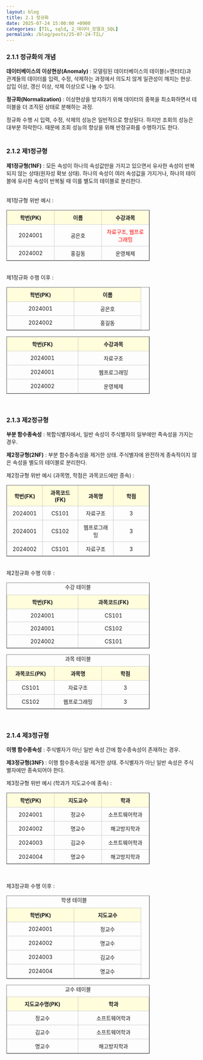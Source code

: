 ```yaml
---
layout: blog
title: 2.1 정규화
date: 2025-07-24 15:00:00 +0900
categories: [TIL, sqld, 2_데이터_모델과_SQL]
permalink: /blog/posts/25-07-24-TIL/
---
```


### 2.1.1 정규화의 개념

**데이터베이스의 이상현상(Anomaly)** : 모델링된 데이터베이스의 테이블(=엔터티)과 관계들의 데이터를 입력, 수정, 삭제하는 과정에서 의도치 않게 일관성이 깨지는 현상. 삽입 이상, 갱신 이상, 삭제 이상으로 나눌 수 있다.

**정규화(Normalization)** : 이상현상을 방지하기 위해 데이터의 중복을 최소화하면서 테이블을 더 조직된 상태로 분해하는 과정.

정규화 수행 시 입력, 수정, 삭제의 성능은 일반적으로 향상된다. 하지만 조회의 성능은 대부분 하락한다. 때문에 조회 성능의 향상을 위해 반정규화를 수행하기도 한다.
<br><br>

### 2.1.2 제1정규형

**제1정규형(1NF)** : 모든 속성이 하나의 속성값만을 가지고 있으면서 유사한 속성이 반복되지 않는 상태(원자성 확보 상태). 하나의 속성이 여러 속성값을 가지거나, 하나의 테이블에 유사한 속성이 반복될 때 이를 별도의 테이블로 분리한다.
<br><br>

제1정규형 위반 예시 :

<table border="1">
  <thead>
    <tr>
      <th>학번(PK)</th>
      <th>이름</th>
      <th>수강과목</th>
    </tr>
  </thead>
  <tbody>
    <tr>
      <td>2024001</td>
      <td>공은호</td>
      <td class="red">자료구조, 웹프로그래밍</td>
    </tr>
    <tr>
      <td>2024002</td>
      <td>홍길동</td>
      <td>운영체제</td>
    </tr>
  </tbody>
</table>
<br>
제1정규화 수행 이후 :

<table border="1">
  <thead>
    <tr>
      <th>학번(PK)</th>
      <th>이름</th>
    </tr>
  </thead>
  <tbody>
    <tr>
      <td>2024001</td>
      <td>공은호</td>
    </tr>
    <tr>
      <td>2024002</td>
      <td>홍길동</td>
    </tr>
  </tbody>
</table>

<table border="1">
  <thead>
    <tr>
      <th>학번(FK)</th>
      <th>수강과목</th>
    </tr>
  </thead>
  <tbody>
    <tr>
      <td>2024001</td>
      <td>자료구조</td>
    </tr>
    <tr>
      <td>2024001</td>
      <td>웹프로그래밍</td>
    </tr>
    <tr>
      <td>2024002</td>
      <td>운영체제</td>
    </tr>
  </tbody>
</table><br>

### 2.1.3 제2정규형

**부분 함수종속성** : 복합식별자에서, 일반 속성이 주식별자의 일부에만 족속성을 가지는 경우.

**제2정규형(2NF)** : 부분 함수종속성을 제거한 상태. 주식별자에 완전하게 종속적이지 않은 속성을 별도의 테이블로 분리한다.

제2정규형 위반 예시 (과목명, 학점은 과목코드에만 종속) :

<table border="1">
  <thead>
    <tr>
      <th>학번(FK)</th>
      <th>과목코드(FK)</th>
      <th>과목명</th>
      <th>학점</th>
    </tr>
  </thead>
  <tbody>
    <tr>
      <td>2024001</td>
      <td>CS101</td>
      <td>자료구조</td>
      <td>3</td>
    </tr>
    <tr>
      <td>2024001</td>
      <td>CS102</td>
      <td>웹프로그래밍</td>
      <td>3</td>
    </tr>
    <tr>
      <td>2024002</td>
      <td>CS101</td>
      <td>자료구조</td>
      <td>3</td>
    </tr>
  </tbody>
</table><br>
제2정규화 수행 이후 :
<table border="1">
<caption>수강 테이블</caption>
  <thead>
    <tr>
      <th>학번(FK)</th>
      <th>과목코드(FK)</th>
    </tr>
  </thead>
  <tbody>
    <tr>
      <td>2024001</td>
      <td>CS101</td>
    </tr>
    <tr>
      <td>2024001</td>
      <td>CS102</td>
    </tr>
    <tr>
      <td>2024002</td>
      <td>CS101</td>
    </tr>
  </tbody>
</table>

<table border="1">
<caption>과목 테이블</caption>
  <thead>
    <tr>
      <th>과목코드(PK)</th>
      <th>과목명</th>
      <th>학점</th>
    </tr>
  </thead>
  <tbody>
    <tr>
      <td>CS101</td>
      <td>자료구조</td>
      <td>3</td>
    </tr>
    <tr>
      <td>CS102</td>
      <td>웹프로그래밍</td>
      <td>3</td>
    </tr>
  </tbody>
</table><br>

### 2.1.4 제3정규형

**이행 함수종속성** : 주식별자가 아닌 일반 속성 간에 함수종속성이 존재하는 경우.

**제3정규형(3NF)** : 이행 함수종속성을 제거한 상태. 주식별자가 아닌 일반 속성은 주식별자에만 종속되어야 한다.

제3정규형 위반 예시 (학과가 지도교수에 종속) :

<table border="1">
  <thead>
    <tr>
      <th>학번(PK)</th>
      <th>지도교수</th>
      <th>학과</th>
    </tr>
  </thead>
  <tbody>
    <tr>
      <td>2024001</td>
      <td>정교수</td>
      <td>소프트웨어학과</td>
    </tr>
    <tr>
      <td>2024002</td>
      <td>명교수</td>
      <td>해고방지학과</td>
    </tr>
    <tr>
      <td>2024003</td>
      <td>김교수</td>
      <td>소프트웨어학과</td>
    </tr>
    <tr>
      <td>2024004</td>
      <td>명교수</td>
      <td>해고방지학과</td>
    </tr>
  </tbody>
</table><br>

제3정규화 수행 이후 :

<table border="1">
  <caption>학생 테이블</caption>
  <thead>
    <tr>
      <th>학번(PK)</th>
      <th>지도교수</th>
    </tr>
  </thead>
  <tbody>
    <tr>
      <td>2024001</td>
      <td>정교수</td>
    </tr>
    <tr>
      <td>2024002</td>
      <td>명교수</td>
    </tr>
    <tr>
      <td>2024003</td>
      <td>김교수</td>
    </tr>
    <tr>
      <td>2024004</td>
      <td>명교수</td>
    </tr>
  </tbody>
</table>

<table border="1">
  <caption>교수 테이블</caption>
  <thead>
    <tr>
      <th>지도교수명(PK)</th>
      <th>학과</th>
    </tr>
  </thead>
  <tbody>
    <tr>
      <td>정교수</td>
      <td>소프트웨어학과</td>
    </tr>
    <tr>
      <td>김교수</td>
      <td>소프트웨어학과</td>
    </tr>
    <tr>
      <td>명교수</td>
      <td>해고방지학과</td>
    </tr>
  </tbody>
</table>

<style>
table {
  border-collapse: collapse;
  width: 75%;
  margin: 16px 0;
  font-size: 14px;
}
th, td {
  border: 1px solid #ccc;
  padding: 8px 12px;
  text-align: center;
}
td {
    width: 25%;
}
thead {
  background-color: #fffddbff;
  font-weight: bold;
}
.red {
    color: red;
}
</style>
